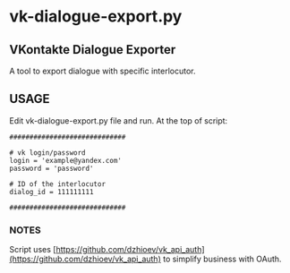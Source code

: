 # vk-dialogue-export.py
## VKontakte Dialogue Exporter

A tool to export dialogue with specific interlocutor.

## USAGE

Edit vk-dialogue-export.py file and run.
At the top of script:

	#############################

	# vk login/password
	login = 'example@yandex.com'
	password = 'password'

	# ID of the interlocutor
	dialog_id = 111111111

	#############################


### NOTES

Script uses [https://github.com/dzhioev/vk_api_auth](https://github.com/dzhioev/vk_api_auth) to simplify business with OAuth.